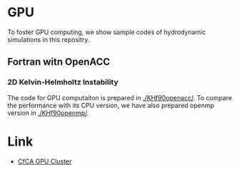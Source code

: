 # GPU
To foster GPU computing, we show sample codes of hydrodynamic simulations in this repositry.

## Fortran witn OpenACC

### 2D Kelvin-Helmholtz Instability
The code for GPU computaiton is prepared in [./KHf90openacc/](KHf90openacc). To compare the performance with its CPU version, we have also prepared  openmp version in [./KHf90openmp/](KHf90openmp). 


# Link
- [CfCA GPU Cluster](https://www.cfca.nao.ac.jp/gpgpu)
